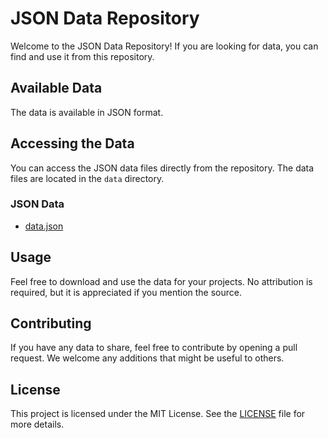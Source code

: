 # JSON Data Repository

Welcome to the JSON Data Repository! If you are looking for data, you can find and use it from this repository.

## Available Data

The data is available in JSON format.

## Accessing the Data

You can access the JSON data files directly from the repository. The data files are located in the `data` directory.

### JSON Data

- [data.json](data/data.json)

## Usage

Feel free to download and use the data for your projects. No attribution is required, but it is appreciated if you mention the source.

## Contributing

If you have any data to share, feel free to contribute by opening a pull request. We welcome any additions that might be useful to others.

## License

This project is licensed under the MIT License. See the [LICENSE](LICENSE) file for more details.

